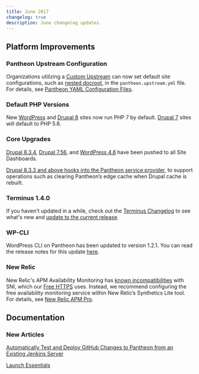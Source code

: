 ```yaml
---
title: June 2017
changelog: true
description: June changelog updates.
---
```


## Platform Improvements
### Pantheon Upstream Configuration
Organizations utilizing a [Custom Upstream](/guides/custom-upstream) can now set default site configurations, such as [nested docroot](/nested-docroot), in the `pantheon.upstream.yml` file. For details, see [Pantheon YAML Configuration Files](/pantheon-yml).

### Default PHP Versions
New [WordPress](https://github.com/pantheon-systems/WordPress/pull/123) and [Drupal 8](https://github.com/pantheon-systems/drops-8/pull/189) sites now run PHP 7 by default. [Drupal 7](https://github.com/pantheon-systems/drops-7/pull/107) sites will default to PHP 5.6.

### Core Upgrades
[Drupal 8.3.4](https://www.drupal.org/project/drupal/releases/8.3.4), [Drupal 7.56](https://www.drupal.org/project/drupal/releases/7.56), and [WordPress 4.8](https://wordpress.org/news/2017/06/evans/) have been pushed to all Site Dashboards.

[Drupal 8.3.3 and above hooks into the Pantheon service provider](https://github.com/pantheon-systems/drops-8/pull/186), to support operations such as clearing Pantheon’s edge cache when Drupal cache is rebuilt.

### Terminus 1.4.0
If you haven't updated in a while, check out the <a data-proofer-ignore href="/docs/terminus/updates/#changelog">Terminus Changelog</a> to see what's new and <a data-proofer-ignore href="/docs/terminus/updates/#update-to-the-current-release-">update to the current release</a>.

### WP-CLI
WordPress CLI on Pantheon has been updated to version 1.2.1. You can read the release notes for this update [here](https://make.wordpress.org/cli/2017/06/06/version-1-2-1-released/).

### New Relic
New Relic's APM Availability Monitoring has [known incompatibilities](/new-relic/#apm-availability-monitoring) with SNI, which our [Free HTTPS](/https) uses. Instead, we recommend configuring the free availability monitoring service within New Relic’s Synthetics Lite tool. For details, see [New Relic APM Pro](/new-relic/#configure-ping-monitors-for-availability).

## Documentation

### New Articles
[Automatically Test and Deploy GitHub Changes to Pantheon from an Existing Jenkins Server](/guides/jenkins)

[Launch Essentials](/guides/launch)
